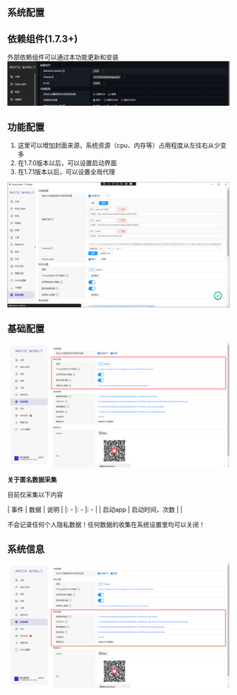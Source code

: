 ## 系统配置 <!-- {docsify-ignore} -->

## 依赖组件(1.7.3+)

外部依赖组件可以通过本功能更新和安装
![configuration-function](../img/configuration-dependencies.png)

## 功能配置

1. 这里可以增加封面来源，系统资源（cpu、内存等）占用程度从左往右从少变多
2. 在1.7.0版本以后，可以设置启动界面
3. 在1.7.1版本以后，可以设置全局代理

![configuration-function](../img/configuration-function.png)

## 基础配置

![configuration-basic](../img/configuration-basic.png)

**关于匿名数据采集**

目前仅采集以下内容

| 事件 | 数据 | 说明 |
|: - |: - |: - |
| 启动app | 启动时间，次数 |  |

不会记录任何个人隐私数据！任何数据的收集在系统设置里均可以关闭！

## 系统信息

![configuration-info](../img/configuration-info.png)